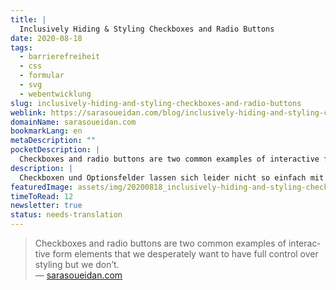 ```yaml
---
title: |
  Inclusively Hiding & Styling Checkboxes and Radio Buttons
date: 2020-08-18
tags:
  - barrierefreiheit
  - css
  - formular
  - svg
  - webentwicklung
slug: inclusively-hiding-and-styling-checkboxes-and-radio-buttons
weblink: https://sarasoueidan.com/blog/inclusively-hiding-and-styling-checkboxes-and-radio-buttons/
domainName: sarasoueidan.com
bookmarkLang: en
metaDescription: ""
pocketDescription: |
  Checkboxes and radio buttons are two common examples of interactive form elements that we desperately want to have full control over styling but we don’t.
description: |
  Checkboxen und Optionsfelder lassen sich leider nicht so einfach mit CSS gestalten. Sara zeigt auf wie man es mit SVG Grafiken und zudem barrierfrei umsetzen kann.
featuredImage: assets/img/20200818_inclusively-hiding-and-styling-checkboxes-and-radio-buttons_screenshot.png
timeToRead: 12
newsletter: true
status: needs-translation
---
```

<blockquote lang="en">Checkboxes and radio buttons are two common examples of interactive form elements that we desperately want to have full control over styling but we don’t.
<footer>— <a href="https://sarasoueidan.com/blog/inclusively-hiding-and-styling-checkboxes-and-radio-buttons/">sarasoueidan.com</a></footer></blockquote>
